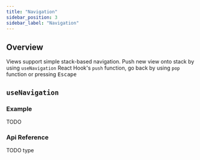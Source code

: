 ```yaml
---
title: "Navigation"
sidebar_position: 3
sidebar_label: "Navigation"
---
```


## Overview

Views support simple stack-based navigation.
Push new view onto stack by using `useNavigation` React Hook's `push` function, go back by using `pop` function or pressing <kbd>Escape</kbd>

## `useNavigation`

### Example

TODO

### Api Reference

TODO type